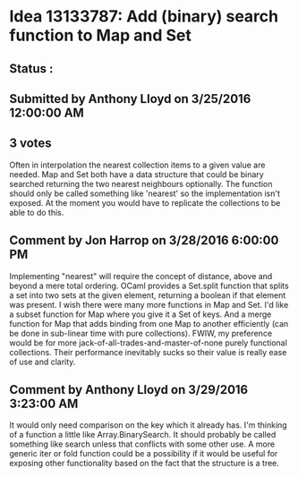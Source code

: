 # Idea 13133787: Add (binary) search function to Map and Set #

## Status : 

## Submitted by Anthony Lloyd on 3/25/2016 12:00:00 AM

## 3 votes

Often in interpolation the nearest collection items to a given value are needed. Map and Set both have a data structure that could be binary searched returning the two nearest neighbours optionally. The function should only be called something like 'nearest' so the implementation isn't exposed.
At the moment you would have to replicate the collections to be able to do this.




## Comment by Jon Harrop on 3/28/2016 6:00:00 PM

Implementing "nearest" will require the concept of distance, above and beyond a mere total ordering. OCaml provides a Set.split function that splits a set into two sets at the given element, returning a boolean if that element was present.
I wish there were many more functions in Map and Set. I'd like a subset function for Map where you give it a Set of keys. And a merge function for Map that adds binding from one Map to another efficiently (can be done in sub-linear time with pure collections). FWIW, my preference would be for more jack-of-all-trades-and-master-of-none purely functional collections. Their performance inevitably sucks so their value is really ease of use and clarity.

## Comment by Anthony Lloyd on 3/29/2016 3:23:00 AM

It would only need comparison on the key which it already has. I'm thinking of a function a little like Array.BinarySearch. It should probably be called something like search unless that conflicts with some other use.
A more generic iter or fold function could be a possibility if it would be useful for exposing other functionality based on the fact that the structure is a tree.

